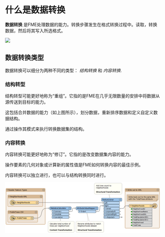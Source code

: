 # 什么是数据转换

**数据转换** 是FME处理数据的能力。转换步骤发生在格式转换过程中。读取，转换数据，然后将其写入所选格式。

![](../../.gitbook/assets/img2.002.transformationinfme.png)

## 数据转换类型

数据转换可以细分为两种不同的类型： _结构转换_ 和 _内容转换_.

### 结构转型

结构转型可能更好地称为“重组”。它指的是FME在几乎无限数量的安排中将数据从源传送到目标的能力。

这包括合并数据的能力（如上图所示），划分数据，重新排序数据和定义自定义数据结构。

通过操作其模式来执行转换数据集的结构。

### 内容转换

内容转换可能更好地称为“修订”。它指的是改变数据集内容的能力。

操作要素的几何对象或计算新的属性值是FME如何转换内容的最佳示例。

内容转换可以独立进行，也可以与结构转换同时进行。

![](./Images/Img2.003.StructureContentTransformation.png)
